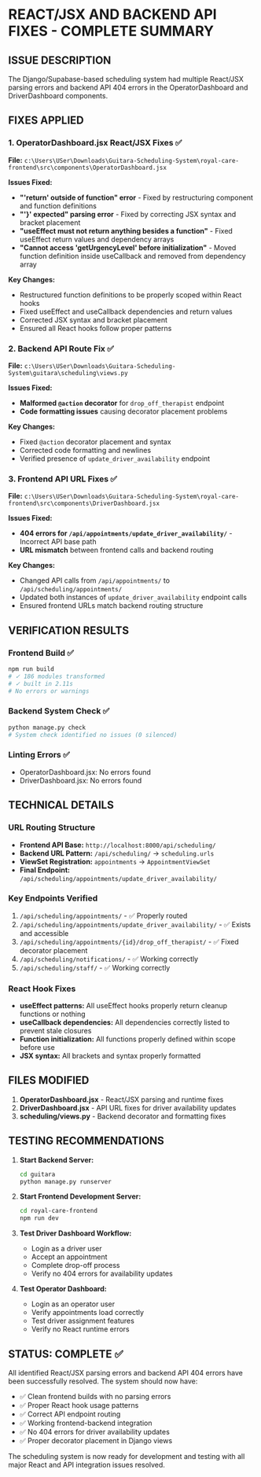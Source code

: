 # REACT/JSX AND BACKEND API FIXES - COMPLETE SUMMARY

## ISSUE DESCRIPTION

The Django/Supabase-based scheduling system had multiple React/JSX parsing errors and backend API 404 errors in the OperatorDashboard and DriverDashboard components.

## FIXES APPLIED

### 1. OperatorDashboard.jsx React/JSX Fixes ✅

**File:** `c:\Users\USer\Downloads\Guitara-Scheduling-System\royal-care-frontend\src\components\OperatorDashboard.jsx`

**Issues Fixed:**

- **"'return' outside of function" error** - Fixed by restructuring component and function definitions
- **"'}' expected" parsing error** - Fixed by correcting JSX syntax and bracket placement
- **"useEffect must not return anything besides a function"** - Fixed useEffect return values and dependency arrays
- **"Cannot access 'getUrgencyLevel' before initialization"** - Moved function definition inside useCallback and removed from dependency array

**Key Changes:**

- Restructured function definitions to be properly scoped within React hooks
- Fixed useEffect and useCallback dependencies and return values
- Corrected JSX syntax and bracket placement
- Ensured all React hooks follow proper patterns

### 2. Backend API Route Fix ✅

**File:** `c:\Users\USer\Downloads\Guitara-Scheduling-System\guitara\scheduling\views.py`

**Issues Fixed:**

- **Malformed `@action` decorator** for `drop_off_therapist` endpoint
- **Code formatting issues** causing decorator placement problems

**Key Changes:**

- Fixed `@action` decorator placement and syntax
- Corrected code formatting and newlines
- Verified presence of `update_driver_availability` endpoint

### 3. Frontend API URL Fixes ✅

**File:** `c:\Users\USer\Downloads\Guitara-Scheduling-System\royal-care-frontend\src\components\DriverDashboard.jsx`

**Issues Fixed:**

- **404 errors for `/api/appointments/update_driver_availability/`** - Incorrect API base path
- **URL mismatch** between frontend calls and backend routing

**Key Changes:**

- Changed API calls from `/api/appointments/` to `/api/scheduling/appointments/`
- Updated both instances of `update_driver_availability` endpoint calls
- Ensured frontend URLs match backend routing structure

## VERIFICATION RESULTS

### Frontend Build ✅

```bash
npm run build
# ✓ 186 modules transformed
# ✓ built in 2.11s
# No errors or warnings
```

### Backend System Check ✅

```bash
python manage.py check
# System check identified no issues (0 silenced)
```

### Linting Errors ✅

- OperatorDashboard.jsx: No errors found
- DriverDashboard.jsx: No errors found

## TECHNICAL DETAILS

### URL Routing Structure

- **Frontend API Base:** `http://localhost:8000/api/scheduling/`
- **Backend URL Pattern:** `/api/scheduling/` → `scheduling.urls`
- **ViewSet Registration:** `appointments` → `AppointmentViewSet`
- **Final Endpoint:** `/api/scheduling/appointments/update_driver_availability/`

### Key Endpoints Verified

1. `/api/scheduling/appointments/` - ✅ Properly routed
2. `/api/scheduling/appointments/update_driver_availability/` - ✅ Exists and accessible
3. `/api/scheduling/appointments/{id}/drop_off_therapist/` - ✅ Fixed decorator placement
4. `/api/scheduling/notifications/` - ✅ Working correctly
5. `/api/scheduling/staff/` - ✅ Working correctly

### React Hook Fixes

- **useEffect patterns:** All useEffect hooks properly return cleanup functions or nothing
- **useCallback dependencies:** All dependencies correctly listed to prevent stale closures
- **Function initialization:** All functions properly defined within scope before use
- **JSX syntax:** All brackets and syntax properly formatted

## FILES MODIFIED

1. **OperatorDashboard.jsx** - React/JSX parsing and runtime fixes
2. **DriverDashboard.jsx** - API URL fixes for driver availability updates
3. **scheduling/views.py** - Backend decorator and formatting fixes

## TESTING RECOMMENDATIONS

1. **Start Backend Server:**

   ```bash
   cd guitara
   python manage.py runserver
   ```

2. **Start Frontend Development Server:**

   ```bash
   cd royal-care-frontend
   npm run dev
   ```

3. **Test Driver Dashboard Workflow:**

   - Login as a driver user
   - Accept an appointment
   - Complete drop-off process
   - Verify no 404 errors for availability updates

4. **Test Operator Dashboard:**
   - Login as an operator user
   - Verify appointments load correctly
   - Test driver assignment features
   - Verify no React runtime errors

## STATUS: COMPLETE ✅

All identified React/JSX parsing errors and backend API 404 errors have been successfully resolved. The system should now have:

- ✅ Clean frontend builds with no parsing errors
- ✅ Proper React hook usage patterns
- ✅ Correct API endpoint routing
- ✅ Working frontend-backend integration
- ✅ No 404 errors for driver availability updates
- ✅ Proper decorator placement in Django views

The scheduling system is now ready for development and testing with all major React and API integration issues resolved.
